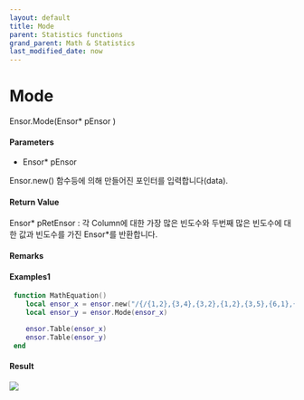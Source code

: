 ```yaml
---
layout: default
title: Mode
parent: Statistics functions
grand_parent: Math & Statistics
last_modified_date: now
---
```


# Mode

Ensor.Mode\(Ensor\* pEnsor \)

#### Parameters

* Ensor\* pEnsor

Ensor.new\(\) 함수등에 의해 만들어진 포인터를 입력합니다\(data\).

#### Return Value

Ensor\* pRetEnsor : 각 Column에 대한 가장 많은 빈도수와 두번째 많은 빈도수에 대한 값과 빈도수를 가진 Ensor\*를 반환합니다.

#### Remarks



#### Examples1

```lua
 function MathEquation()
	local ensor_x = ensor.new("/{/{1,2},{3,4},{3,2},{1,2},{3,5},{6,1},{3,2},{3,4},{3,2/}/}")
 	local ensor_y = ensor.Mode(ensor_x)

	ensor.Table(ensor_x)
	ensor.Table(ensor_y)
 end
```

#### Result

![](./StatisticsAPI/ModeResultTable.png)

